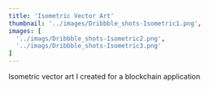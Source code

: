 ```yaml
---
title: 'Isometric Vector Art'
thumbnail: '../images/Dribbble_shots-Isometric1.png',
images: [
  '../imags/Dribbble_shots-Isometric2.png',
  '../imags/Dribbble_shots-Isometric3.png'
]
---
```


Isometric vector art I created
for a blockchain application
